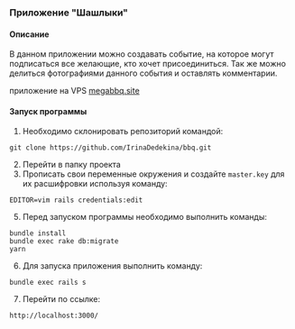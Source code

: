 ### Приложение "Шашлыки"
#### Описание
В данном приложении можно создавать событие, на которое могут подписаться все желающие, кто хочет присоединиться.
Так же можно делиться фотографиями данного события и оставлять комментарии.

приложение на VPS [megabbq.site](megabbq.site)

#### Запуск программы

1. Необходимо склонировать репозиторий командой:
``` 
git clone https://github.com/IrinaDedekina/bbq.git
```
2. Перейти в папку проекта
3. Прописать свои переменные окружения и создайте `master.key` для их расшифровки используя команду:
```
EDITOR=vim rails credentials:edit
```
5. Перед запуском программы необходимо выполнить команды:
```
bundle install
bundle exec rake db:migrate
yarn
```
6. Для запуска приложения выполнить команду:
```
bundle exec rails s
```
7. Перейти по ссылке:
```
http://localhost:3000/
```

